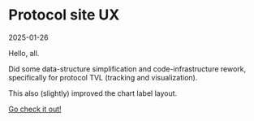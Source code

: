 # Protocol site UX

2025-01-26

Hello, all.

Did some data-structure simplification and code-infrastructure rework, specifically for protocol TVL (tracking and visualization).

This also (slightly)  improved the chart label layout.

[Go check it out!](https://pivoteur.github.io/)


